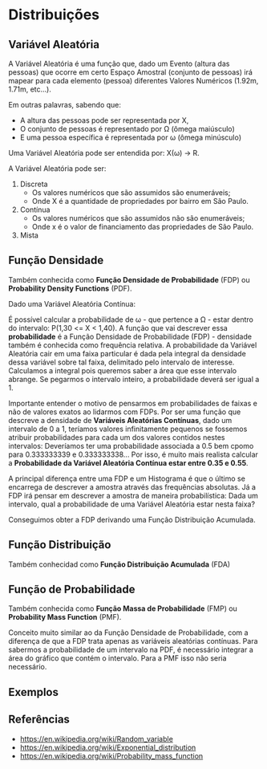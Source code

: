 # Distribuições

## Variável Aleatória

A Variável Aleatória é uma função que, dado um Evento (altura das pessoas) que ocorre em certo Espaço Amostral (conjunto de pessoas) irá mapear para cada elemento (pessoa) diferentes Valores Numéricos (1.92m, 1.71m, etc...).

Em outras palavras, sabendo que:
	
* A altura das pessoas pode ser representada por X, 
* O conjunto de pessoas é representado por Ω (ômega maiúsculo) 
* E uma pessoa específica é representada por ω (ômega minúsculo)

Uma Variável Aleatória pode ser entendida por: X(ω) → R.

A Variável Aleatória pode ser:
1. Discreta
	* Os valores numéricos que são assumidos são enumeráveis;
	* Onde X é a quantidade de propriedades por bairro em São Paulo.
1. Contínua
	* Os valores numéricos que são assumidos não são enumeráveis;
	* Onde x é o valor de financiamento das propriedades de São Paulo.
1. Mista	

## Função Densidade

Também conhecida como **Função Densidade de Probabilidade** (FDP) ou **Probability Density Functions** (PDF).

Dado uma Variável Aleatória Contínua:

É possível calcular a probabilidade de ω - que pertence a Ω - estar dentro do intervalo: P(1,30 <= X < 1,40). A função que vai descrever essa **probabilidade** é a Função Densidade de Probabilidade (FDP) - densidade também é conhecida como frequência relativa. A probabilidade da Variável Aleatória cair em uma faixa particular é dada pela integral da densidade dessa variável sobre tal faixa, delimitado pelo intervalo de interesse. Calculamos a integral pois queremos saber a área que esse intervalo abrange. Se pegarmos o intervalo inteiro, a probabilidade deverá ser igual a 1.

Importante entender o motivo de pensarmos em probabilidades de faixas e não de valores exatos ao lidarmos com FDPs. Por ser uma função que descreve a densidade de **Variáveis Aleatórias Contínuas**, dado um intervalo de 0 a 1, teríamos valores infinitamente pequenos se fossemos atribuir probabilidades para cada um dos valores contidos nestes intervalos: Deveríamos ter uma probabilidade associada a 0.5 bem cpomo para 0.333333339 e 0.333333338... Por isso, é muito mais realista calcular a **Probabilidade da Variável Aleatória Contínua estar entre 0.35 e 0.55**.

A principal diferença entre uma FDP e um Histograma é que o último se encarrega de descrever a amostra através das frequências absolutas. Já a FDP irá pensar em descrever a amostra de maneira probabilística: Dada um intervalo, qual a probabilidade de uma Variável Aleatória estar nesta faixa? 
	
Conseguimos obter a FDP derivando uma Função Distribuição Acumulada.

## Função Distribuição

Também conhecidad como **Função Distribuição Acumulada** (FDA)

## Função de Probabilidade

Também conhecida como **Função Massa de Probabilidade** (FMP) ou **Probability Mass Function** (PMF).

Conceito muito similar ao da Função Densidade de Probabilidade, com a diferença de que a FDP trata apenas as variáveis aleatórias contínuas. Para sabermos a probabilidade de um intervalo na PDF, é necessário integrar a área do gráfico que contém o intervalo. Para a PMF isso não seria necessário.

## Exemplos

## Referências

* https://en.wikipedia.org/wiki/Random_variable
* https://en.wikipedia.org/wiki/Exponential_distribution
* https://en.wikipedia.org/wiki/Probability_mass_function

